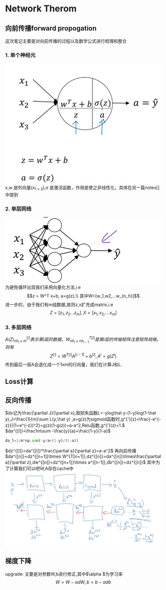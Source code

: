 # Network Therom
## 向前传播forward propogation
这次笔记主要是对向前传播的过程以及数学公式进行梳理和整合
### 1. 单个神经元
![cell](../images/neuron_cell.png)
x,w 是列向量$(x_{1\times 3})$,$\sigma$ 是激活函数，作用是使之非线性化，具体在另一篇notes[]中提到
### 2. 单层网络
![](../images/layer1.png)
为避免循环出现我们采用向量化方法,i.e
$$z = W^T x+b, a=g(z),\\
其中W=[w_1,w2,...w_{n_h}]$$
进一步的，由于我们有m组数据,故将z,x扩充成matrix,i.e
$$Z=[z_1,z_2...z_m],X=[x_1,x_2,...x_m]$$
### 3. 多层网络
$A(Z)^{[i]}_{nh_i\times m}表示第i层的数据，W^{T[i]}_{nh_i\times nh_{i-1}}是第i层的传输矩阵注意矩阵规格，则有$
$$Z^{[i]}=W^{T[i]}A^{[i-1]}+b^{[i]},A^i=g(Z^i)$$
传到最后一层A会退化成一个1xm的行向量，我们在计算J和L.

## Loss计算

## 反向传播
$dx记为\frac{\partial J}{\partial x},取损失函数L=-ylog\hat y-(1-y)log(1-\hat y),J=\frac{1}{m}\sum L(y,\hat y) ,a=g(z)为sigmoid函数时,g^{'}(z)=\frac{-e^{-z}}{(1+e^{-z})^2}=g(z)(1-g(z))=a-a^2,Relu函数,g^{'}(z)=1.$
$da^{[l]}=\frac1m\sum -\frac{y}{a}+\frac{1-y}{1-a}$
```py
da_l=1/m*np.sum(-y/a+(1-y)/(1-a))
```
$dz^{[l]}=da^{[l]}*\frac{\partial a}{\partial z}=a-a^2$
再向前传播
$da^{[n]}=dz^{[n+1]}\times W^{T[n+1]},dz^{[n]}=da^{[n]}\times\frac{\partial a}{\partial z},dw^{[n]}=dz^{[n+1]}\times a^{[n-1]},db^{[n]}=dz^{[n]}$
其中为了计算我们可以吧W,A存在cache中
![](../images/nueron_net.png)

## 梯度下降
upgrade:
主要是对参数W,b进行修正,其中$\alpha $为学习率
$$W=W-\alpha dW,b=b-\alpha db$$

